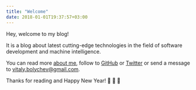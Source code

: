 ```yaml
---
title: "Welcome"
date: 2018-01-01T19:37:57+03:00
---
```


Hey, welcome to my blog!

It is a blog about latest cutting-edge technologies in the field of software development and machine intelligence.

You can read more [about me](/about), follow to [GitHub](//github.com/cv21) or [Twitter](//twitter.com/VitalyBolychev) or send a message to [vitaly.bolychev@gmail.com](mailto:vitaly.bolychev@gmail.com).

Thanks for reading and Happy New Year! :santa: :christmas_tree: :deer: